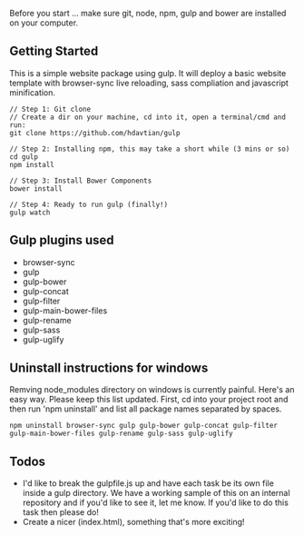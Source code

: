 Before you start ... make sure git, node, npm, gulp and bower are installed on your computer.

## Getting Started
This is a simple website package using gulp. It will deploy a basic website template with browser-sync live reloading, sass compliation and javascript minification.

```
// Step 1: Git clone
// Create a dir on your machine, cd into it, open a terminal/cmd and run:
git clone https://github.com/hdavtian/gulp

// Step 2: Installing npm, this may take a short while (3 mins or so)
cd gulp
npm install

// Step 3: Install Bower Components
bower install

// Step 4: Ready to run gulp (finally!)
gulp watch

```

## Gulp plugins used
- browser-sync 
- gulp 
- gulp-bower 
- gulp-concat 
- gulp-filter 
- gulp-main-bower-files 
- gulp-rename 
- gulp-sass 
- gulp-uglify

## Uninstall instructions for windows
Remving node_modules directory on windows is currently painful. Here's an easy way. Please keep this list updated.
First, cd into your project root and then run 'npm uninstall' and list all package names separated by spaces.
```
npm uninstall browser-sync gulp gulp-bower gulp-concat gulp-filter gulp-main-bower-files gulp-rename gulp-sass gulp-uglify
```

## Todos
- I'd like to break the gulpfile.js up and have each task be its own file inside a gulp directory. We have a working sample of this on an internal repository and if you'd like to see it, let me know. If you'd like to do this task then please do!
- Create a nicer (index.html), something that's more exciting!

